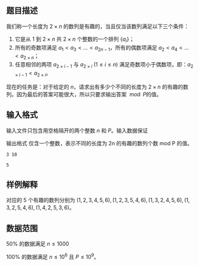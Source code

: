 ## 题目描述

我们称一个长度为 $2 \times n$ 的数列是有趣的，当且仅当该数列满足以下三个条件：

1. 它是从 $1$ 到 $2 \times n$ 共 $2 \times n$ 个整数的一个排列 $\{a_i\}$；
2. 所有的奇数项满足 $a_1<a_3< \dots <a_{2n-1}$，所有的偶数项满足 $a_2<a_4< \dots <a_{2 \times n}$；
3. 任意相邻的两项 $a_{2 \times i-1}$ 与 $a_{2 \times i}~(1 \leq i \leq n)$ 满足奇数项小于偶数项，即：$a_{2 \times i-1}<a_{2 \times i}$。

现在的任务是：对于给定的 $n$，请求出有多少个不同的长度为 $2 \times n$ 的有趣的数列。因为最后的答案可能很大，所以只要求输出答案 $\bmod P$的值。

## 输入格式

输入文件只包含用空格隔开的两个整数 $n$ 和 $P$。输入数据保证

输出格式
仅含一个整数，表示不同的长度为 2n 的有趣的数列个数 mod P 的值。

```input1
3 10
```

```output1
5
```

## 样例解释

对应的 $5$ 个有趣的数列分别为 $(1,2,3,4,5,6),(1,2,3,5,4,6),(1,3,2,4,5,6),(1,3,2,5,4,6),(1,4,2,5,3,6)$。

## 数据范围

$50\%$ 的数据满足 $n \leq 1000$

$100\%$ 的数据满足 $n \leq 10^6$ 且 $P \leq 10^9$。
